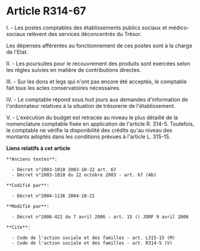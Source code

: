 # Article R314-67

I. - Les postes comptables des établissements publics sociaux et médico-sociaux relèvent des services déconcentrés du Trésor.

Les dépenses afférentes au fonctionnement de ces postes sont à la charge de l'Etat.

II. - Les poursuites pour le recouvrement des produits sont exercées selon les règles suivies en matière de contributions
directes.

III. - Sur les dons et legs qui n'ont pas encore été acceptés, le comptable fait tous les actes conservatoires nécessaires.

IV. - Le comptable répond sous huit jours aux demandes d'information de l'ordonnateur relatives à la situation de trésorerie
de l'établissement.

V. - L'exécution du budget est retracée au niveau le plus détaillé de la nomenclature comptable fixée en application de
l'article R. 314-5. Toutefois, le comptable ne vérifie la disponibilité des crédits qu'au niveau des montants adoptés dans
les conditions prévues à l'article L. 315-15.

**Liens relatifs à cet article**

	**Anciens textes**:

	  - Décret n°2003-1010 2003-10-22 art. 67
	  - Décret n°2003-1010 du 22 octobre 2003 - art. 67 (Ab)

	**Codifié par**:

	  - Décret n°2004-1136 2004-10-21

	**Modifié par**:

	  - Décret n°2006-422 du 7 avril 2006 - art. 15 () JORF 9 avril 2006

	**Cite**:

	  - Code de l'action sociale et des familles - art. L315-15 (M)
	  - Code de l'action sociale et des familles - art. R314-5 (V)
